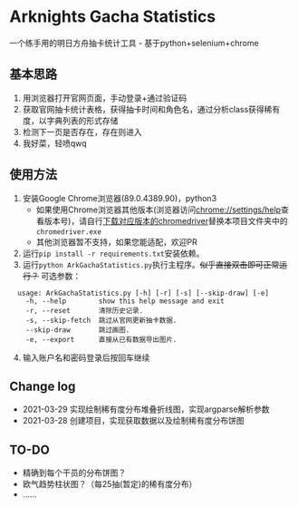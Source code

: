 # Arknights Gacha Statistics
一个练手用的明日方舟抽卡统计工具 - 基于python+selenium+chrome

## 基本思路
1. 用浏览器打开官网页面，手动登录+通过验证码
2. 获取官网抽卡统计表格，获得抽卡时间和角色名，通过分析class获得稀有度，以字典列表的形式存储
3. 检测下一页是否存在，存在则进入
4. 我好菜，轻喷qwq

## 使用方法
1. 安装Google Chrome浏览器(89.0.4389.90)，python3
   - 如果使用Chrome浏览器其他版本(浏览器访问[chrome://settings/help](chrome://settings/help)查看版本号)，请自行[下载对应版本的chromedriver](http://npm.taobao.org/mirrors/chromedriver/)替换本项目文件夹中的`chromedriver.exe`
   - 其他浏览器暂不支持，如果您能适配，欢迎PR
2. 运行`pip install -r requirements.txt`安装依赖。
3. 运行`python ArkGachaStatistics.py`执行主程序。~~似乎直接双击即可正常运行？~~ 可选参数：
```
  usage: ArkGachaStatistics.py [-h] [-r] [-s] [--skip-draw] [-e]
    -h, --help        show this help message and exit
    -r, --reset       清除历史记录.
    -s, --skip-fetch  跳过从官网更新抽卡数据.
    --skip-draw       跳过画图.
    -e, --export      直接从已有数据导出图片.
```
4. 输入账户名和密码登录后按回车继续

## Change log
- 2021-03-29 实现绘制稀有度分布堆叠折线图，实现argparse解析参数
- 2021-03-28 创建项目，实现获取数据以及绘制稀有度分布饼图

## TO-DO
- 精确到每个干员的分布饼图？
- 欧气趋势柱状图？（每25抽(暂定)的稀有度分布）
- ......